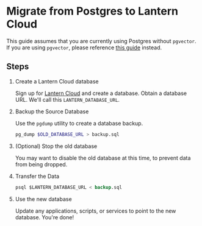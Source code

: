 # Migrate from Postgres to Lantern Cloud

This guide assumes that you are currently using Postgres without `pgvector`. If you are using `pgvector`, please reference [this guide](/migrate/pgvector-cloud) instead.

## Steps

1. Create a Lantern Cloud database

   Sign up for [Lantern Cloud](https://lantern.dev) and create a database. Obtain a database URL. We'll call this `LANTERN_DATABASE_URL`.

2. Backup the Source Database

   Use the `pgdump` utility to create a database backup.

   ```bash
   pg_dump $OLD_DATABASE_URL > backup.sql
   ```

3. (Optional) Stop the old database

   You may want to disable the old database at this time, to prevent data from being dropped.

4. Transfer the Data

   ```sql
   psql $LANTERN_DATABASE_URL < backup.sql
   ```

5. Use the new database

   Update any applications, scripts, or services to point to the new database. You're done!
